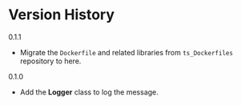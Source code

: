 # Version History

0.1.1

- Migrate the `Dockerfile` and related libraries from `ts_Dockerfiles` repository to here.

0.1.0

- Add the **Logger** class to log the message.
